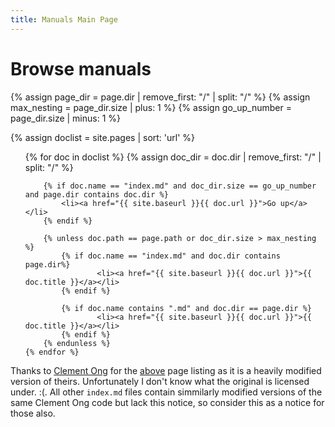 ```yaml
---
title: Manuals Main Page
---
```


# Browse manuals

{% assign page_dir = page.dir | remove_first: "/" | split: "/" %}
{% assign max_nesting = page_dir.size | plus: 1 %}
{% assign go_up_number = page_dir.size | minus: 1 %}

{% assign doclist = site.pages | sort: 'url' %}
<ul>
    {% for doc in doclist %}
        {% assign doc_dir = doc.dir | remove_first: "/" | split: "/" %}

        {% if doc.name == "index.md" and doc_dir.size == go_up_number and page.dir contains doc.dir %}
            <li><a href="{{ site.baseurl }}{{ doc.url }}">Go up</a></li>
        {% endif %}

        {% unless doc.path == page.path or doc_dir.size > max_nesting %}
            {% if doc.name == "index.md" and doc.dir contains page.dir%}
                    <li><a href="{{ site.baseurl }}{{ doc.url }}">{{ doc.title }}</a></li>
            {% endif %}

            {% if doc.name contains ".md" and doc.dir == page.dir %}
                    <li><a href="{{ site.baseurl }}{{ doc.url }}">{{ doc.title }}</a></li>
            {% endif %}
        {% endunless %}
    {% endfor %}
</ul>


Thanks to [Clement Ong](https://ongclement.com/) for the [above](https://ongclement.com/blog/github-pages-indexing-directory-copy) page listing as it is a heavily modified version of theirs. Unfortunately I don't know what the original is licensed under. :(. All other `index.md` files contain simmilarly modified versions of the same Clement Ong code but lack this notice, so consider this as a notice for those also.
